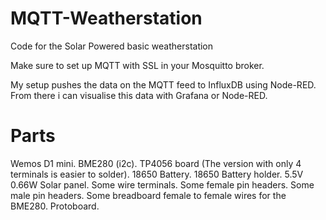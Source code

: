 # MQTT-Weatherstation

Code for the Solar Powered basic weatherstation

Make sure to set up MQTT with SSL in your Mosquitto broker.

My setup pushes the data on the MQTT feed to InfluxDB using Node-RED.
From there i can visualise this data with Grafana or Node-RED.

# Parts
Wemos D1 mini. 
BME280 (i2c).
TP4056 board (The version with only 4 terminals is easier to solder).
18650 Battery.
18650 Battery holder.
5.5V 0.66W Solar panel.
Some wire terminals.
Some female pin headers.
Some male pin headers.
Some breadboard female to female wires for the BME280.
Protoboard.
